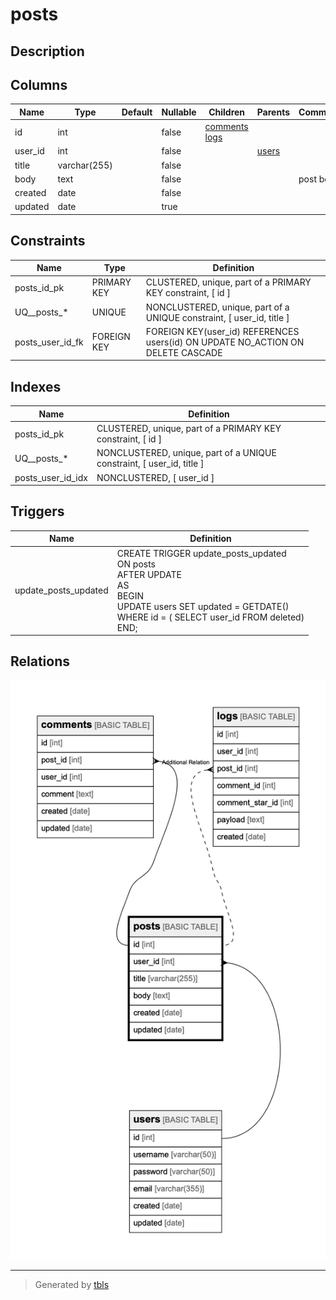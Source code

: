 # posts

## Description

## Columns

| Name | Type | Default | Nullable | Children | Parents | Comment |
| ---- | ---- | ------- | -------- | -------- | ------- | ------- |
| id | int |  | false | [comments](comments.md) [logs](logs.md) |  |  |
| user_id | int |  | false |  | [users](users.md) |  |
| title | varchar(255) |  | false |  |  |  |
| body | text |  | false |  |  | post body |
| created | date |  | false |  |  |  |
| updated | date |  | true |  |  |  |

## Constraints

| Name | Type | Definition |
| ---- | ---- | ---------- |
| posts_id_pk | PRIMARY KEY | CLUSTERED, unique, part of a PRIMARY KEY constraint, [ id ] |
| UQ__posts_* | UNIQUE | NONCLUSTERED, unique, part of a UNIQUE constraint, [ user_id, title ] |
| posts_user_id_fk | FOREIGN KEY | FOREIGN KEY(user_id) REFERENCES users(id) ON UPDATE NO_ACTION ON DELETE CASCADE |

## Indexes

| Name | Definition |
| ---- | ---------- |
| posts_id_pk | CLUSTERED, unique, part of a PRIMARY KEY constraint, [ id ] |
| UQ__posts_* | NONCLUSTERED, unique, part of a UNIQUE constraint, [ user_id, title ] |
| posts_user_id_idx | NONCLUSTERED, [ user_id ] |

## Triggers

| Name | Definition |
| ---- | ---------- |
| update_posts_updated | CREATE TRIGGER update_posts_updated<br>ON posts<br>AFTER UPDATE<br>AS<br>BEGIN<br>  UPDATE users SET updated = GETDATE()<br>  WHERE id = ( SELECT user_id FROM deleted)<br>END; |

## Relations

![er](posts.png)

---

> Generated by [tbls](https://github.com/k1LoW/tbls)
